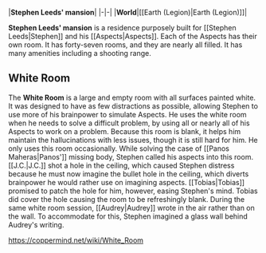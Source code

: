 |**Stephen Leeds' mansion**|
|-|-|
|**World**|[[Earth (Legion)\|Earth (Legion)]]|

**Stephen Leeds' mansion** is a residence purposely built for [[Stephen Leeds\|Stephen]] and his [[Aspects\|Aspects]].
Each of the Aspects has their own room. It has forty-seven rooms, and they are nearly all filled. It has many amenities including a shooting range.

## White Room
The **White Room** is a large and empty room with all surfaces painted white. It was designed to have as few distractions as possible, allowing Stephen to use more of his brainpower to simulate Aspects. He uses the white room when he needs to solve a difficult problem, by using all or nearly all of his Aspects to work on a problem. Because this room is blank, it helps him maintain the hallucinations with less issues, though it is still hard for him. He only uses this room occasionally.
While solving the case of [[Panos Maheras\|Panos']] missing body, Stephen called his aspects into this room. [[J.C.\|J.C.]] shot a hole in the ceiling, which caused Stephen distress because he must now imagine the bullet hole in the ceiling, which diverts brainpower he would rather use on imagining aspects. [[Tobias\|Tobias]] promised to patch the hole for him, however, easing Stephen's mind. Tobias did cover the hole causing the room to be refreshingly blank. During the same white room session, [[Audrey\|Audrey]] wrote in the air rather than on the wall. To accommodate for this, Stephen imagined a glass wall behind Audrey's writing.



https://coppermind.net/wiki/White_Room